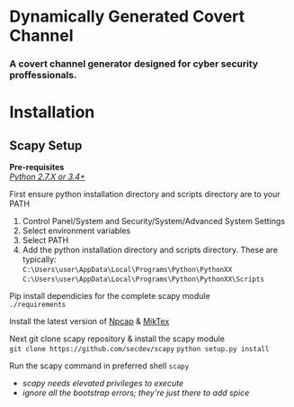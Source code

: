 # Dynamically Generated Covert Channel
### A covert channel generator designed for cyber security proffessionals.
# Installation
## **Scapy Setup**
**Pre-requisites**  
*[Python 2.7.X or 3.4+](https://www.python.org/downloads/)*
  
First ensure python installation directory and scripts directory are to your PATH
1. Control Panel/System and Security/System/Advanced System Settings  
2. Select environment variables
3. Select PATH
4. Add the python installation directory and scripts directory. These are typically:  
`C:\Users\user\AppData\Local\Programs\Python\PythonXX`
`C:\Users\user\AppData\Local\Programs\Python\PythonXX\Scripts`  

Pip install dependicies for the complete scapy module  
`./requirements`  

Install the latest version of [Npcap](https://nmap.org/npcap/#download) & [MikTex](https://miktex.org/download)

Next git clone scapy repository & install the scapy module  
`git clone https://github.com/secdev/scapy`
`python setup.py install`

Run the scapy command in preferred shell
`scapy`
- *scapy needs elevated privileges to execute*
- *ignore all the bootstrap errors; they're just there to add spice*









